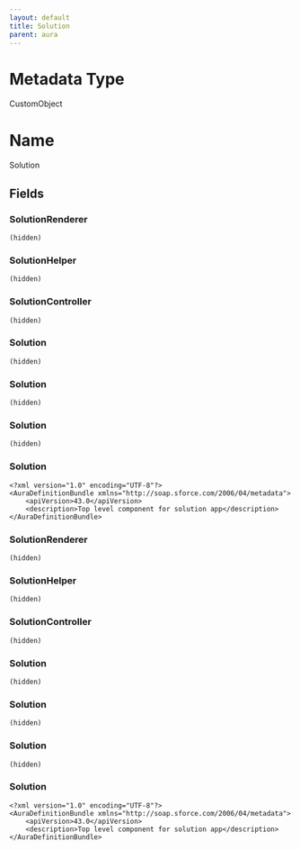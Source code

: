 ```yaml
---
layout: default
title: Solution
parent: aura
---
```

# Metadata Type
CustomObject

# Name
Solution
## Fields
### SolutionRenderer

```
(hidden)
```
### SolutionHelper

```
(hidden)
```
### SolutionController

```
(hidden)
```
### Solution

```
(hidden)
```
### Solution

```
(hidden)
```
### Solution

```
(hidden)
```
### Solution

```
<?xml version="1.0" encoding="UTF-8"?>
<AuraDefinitionBundle xmlns="http://soap.sforce.com/2006/04/metadata">
    <apiVersion>43.0</apiVersion>
    <description>Top level component for solution app</description>
</AuraDefinitionBundle>
```
### SolutionRenderer

```
(hidden)
```
### SolutionHelper

```
(hidden)
```
### SolutionController

```
(hidden)
```
### Solution

```
(hidden)
```
### Solution

```
(hidden)
```
### Solution

```
(hidden)
```
### Solution

```
<?xml version="1.0" encoding="UTF-8"?>
<AuraDefinitionBundle xmlns="http://soap.sforce.com/2006/04/metadata">
    <apiVersion>43.0</apiVersion>
    <description>Top level component for solution app</description>
</AuraDefinitionBundle>
```
